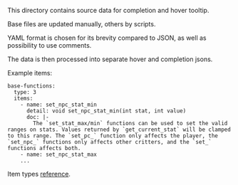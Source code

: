 This directory contains source data for completion and hover tooltip.

Base files are updated manually, others by scripts.

YAML format is chosen for its brevity compared to JSON, as well as possibility to use comments.

The data is then processed into separate hover and completion jsons.

Example items:
```
base-functions:
  type: 3
  items:
    - name: set_npc_stat_min
      detail: void set_npc_stat_min(int stat, int value)
      doc: |-
        The `set_stat_max/min` functions can be used to set the valid ranges on stats. Values returned by `get_current_stat` will be clamped to this range. The `set_pc_` function only affects the player, the `set_npc_` functions only affects other critters, and the `set_` functions affects both.
    - name: set_npc_stat_max
    ...
```
Item types [reference](#https://docs.microsoft.com/en-us/dotnet/api/microsoft.visualstudio.languageserver.protocol.completionitemkind?view=visualstudiosdk-2017).
